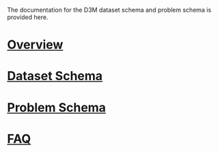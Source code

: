 The documentation for the D3M dataset schema and problem schema is provided here.

# [Overview](overview.md)
# [Dataset Schema](datasetSchema.md)
# [Problem Schema](problemSchema.md)
# [FAQ](FAQ.md)
